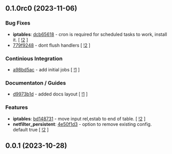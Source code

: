 ## 0.1.0rc0 (2023-11-06)

### Bug Fixes

- **iptables**: [dcb65618](https://gitlab.com/nofusscomputing/projects/ansible/firewall/-/commit/dcb65618d1dad2bcff2bbd162734d2df3d66ada3) - cron is required for scheduled tasks to work, install it. [ [!2](https://gitlab.com/nofusscomputing/projects/ansible/firewall/-/merge_requests/2) ]
- [779f9248](https://gitlab.com/nofusscomputing/projects/ansible/firewall/-/commit/779f9248000c6411d1e9c1362b43f88e3dc7e62f) - dont flush handlers [ [!2](https://gitlab.com/nofusscomputing/projects/ansible/firewall/-/merge_requests/2) ]

### Continious Integration

- [a98bd5ac](https://gitlab.com/nofusscomputing/projects/ansible/firewall/-/commit/a98bd5acc30ffed3e98f3376d54d09745ea24379) - add initial jobs [ [!1](https://gitlab.com/nofusscomputing/projects/ansible/firewall/-/merge_requests/1) ]

### Documentaton / Guides

- [d9973b1d](https://gitlab.com/nofusscomputing/projects/ansible/firewall/-/commit/d9973b1d7a831d6568c7e167d943228fe58ff27e) - added docs layout [ [!1](https://gitlab.com/nofusscomputing/projects/ansible/firewall/-/merge_requests/1) ]

### Features

- **iptables**: [bd148731](https://gitlab.com/nofusscomputing/projects/ansible/firewall/-/commit/bd148731c48e7f1dac64624c668f84c4777254d6) - move input rel,estab to end of table. [ [!2](https://gitlab.com/nofusscomputing/projects/ansible/firewall/-/merge_requests/2) ]
- **netfilter_persistent**: [4e50f1d3](https://gitlab.com/nofusscomputing/projects/ansible/firewall/-/commit/4e50f1d3bd2592b0103ce37150bbe21ef3dc0ea9) - option to remove existing config. default true [ [!2](https://gitlab.com/nofusscomputing/projects/ansible/firewall/-/merge_requests/2) ]

## 0.0.1 (2023-10-28)
